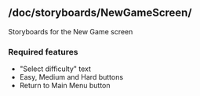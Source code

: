 ## /doc/storyboards/NewGameScreen/

Storyboards for the New Game screen

### Required features
 * "Select difficulty" text
 * Easy, Medium and Hard buttons
 * Return to Main Menu button